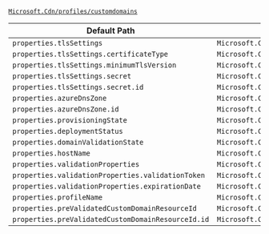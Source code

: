 [`Microsoft.Cdn/profiles/customdomains`](https://docs.microsoft.com/en-us/azure/templates/microsoft.cdn/profiles/customdomains)

| Default Path | Alias |
|---|---|
| `properties.tlsSettings` | `Microsoft.Cdn/profiles/customDomains/tlsSettings` |
| `properties.tlsSettings.certificateType` | `Microsoft.Cdn/profiles/customDomains/tlsSettings.certificateType` |
| `properties.tlsSettings.minimumTlsVersion` | `Microsoft.Cdn/profiles/customDomains/tlsSettings.minimumTlsVersion` |
| `properties.tlsSettings.secret` | `Microsoft.Cdn/profiles/customDomains/tlsSettings.secret` |
| `properties.tlsSettings.secret.id` | `Microsoft.Cdn/profiles/customDomains/tlsSettings.secret.id` |
| `properties.azureDnsZone` | `Microsoft.Cdn/profiles/customDomains/azureDnsZone` |
| `properties.azureDnsZone.id` | `Microsoft.Cdn/profiles/customDomains/azureDnsZone.id` |
| `properties.provisioningState` | `Microsoft.Cdn/profiles/customDomains/provisioningState` |
| `properties.deploymentStatus` | `Microsoft.Cdn/profiles/customDomains/deploymentStatus` |
| `properties.domainValidationState` | `Microsoft.Cdn/profiles/customDomains/domainValidationState` |
| `properties.hostName` | `Microsoft.Cdn/profiles/customDomains/hostName` |
| `properties.validationProperties` | `Microsoft.Cdn/profiles/customDomains/validationProperties` |
| `properties.validationProperties.validationToken` | `Microsoft.Cdn/profiles/customDomains/validationProperties.validationToken` |
| `properties.validationProperties.expirationDate` | `Microsoft.Cdn/profiles/customDomains/validationProperties.expirationDate` |
| `properties.profileName` | `Microsoft.Cdn/profiles/customDomains/profileName` |
| `properties.preValidatedCustomDomainResourceId` | `Microsoft.Cdn/profiles/customDomains/preValidatedCustomDomainResourceId` |
| `properties.preValidatedCustomDomainResourceId.id` | `Microsoft.Cdn/profiles/customDomains/preValidatedCustomDomainResourceId.id` |

